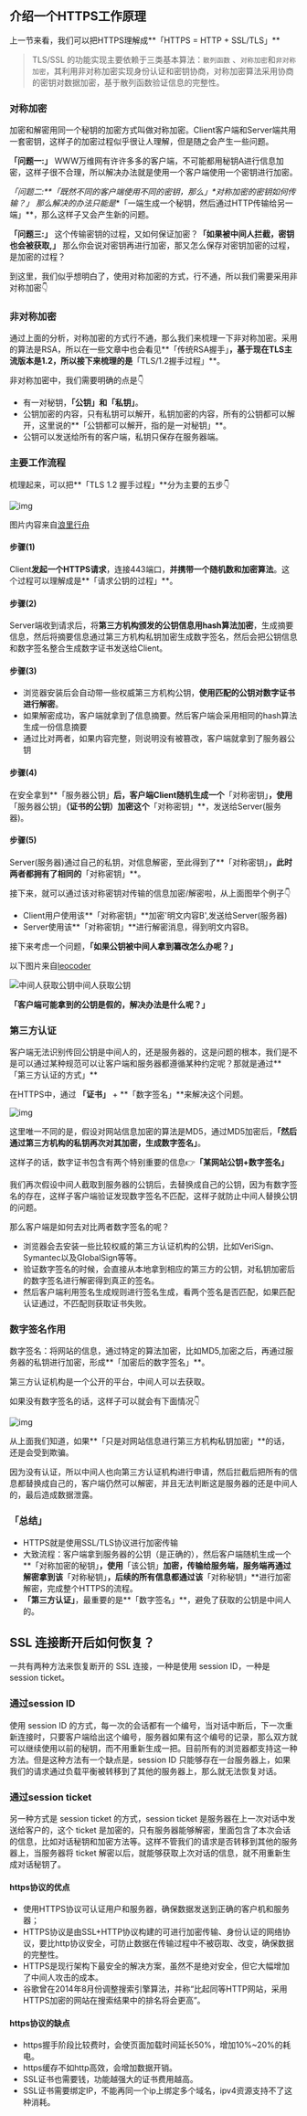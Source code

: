 ## 介绍一个HTTPS工作原理

上一节来看，我们可以把HTTPS理解成**「HTTPS = HTTP + SSL/TLS」**

> TLS/SSL 的功能实现主要依赖于三类基本算法：`散列函数` 、`对称加密`和`非对称加密`，其利用非对称加密实现身份认证和密钥协商，对称加密算法采用协商的密钥对数据加密，基于散列函数验证信息的完整性。

### 对称加密

加密和解密用同一个秘钥的加密方式叫做对称加密。Client客户端和Server端共用一套密钥，这样子的加密过程似乎很让人理解，但是随之会产生一些问题。

**「问题一:」** WWW万维网有许许多多的客户端，不可能都用秘钥A进行信息加密，这样子很不合理，所以解决办法就是使用一个客户端使用一个密钥进行加密。

**「问题二:\**「既然不同的客户端使用不同的密钥，那么」\**对称加密的密钥如何传输？」** 那么解决的办法只能是**「一端生成一个秘钥，然后通过HTTP传输给另一端」**，那么这样子又会产生新的问题。

**「问题三:」** 这个传输密钥的过程，又如何保证加密？**「如果被中间人拦截，密钥也会被获取,」** 那么你会说对密钥再进行加密，那又怎么保存对密钥加密的过程，是加密的过程？

到这里，我们似乎想明白了，使用对称加密的方式，行不通，所以我们需要采用非对称加密👇

### 非对称加密

通过上面的分析，对称加密的方式行不通，那么我们来梳理一下非对称加密。采用的算法是RSA，所以在一些文章中也会看见**「传统RSA握手」**，基于现在TLS主流版本是1.2，所以接下来梳理的是**「TLS/1.2握手过程」**。

非对称加密中，我们需要明确的点是👇

- 有一对秘钥，**「公钥」**和**「私钥」**。
- 公钥加密的内容，只有私钥可以解开，私钥加密的内容，所有的公钥都可以解开，这里说的**「公钥都可以解开，指的是一对秘钥」**。
- 公钥可以发送给所有的客户端，私钥只保存在服务器端。

### 主要工作流程

梳理起来，可以把**「TLS 1.2 握手过程」**分为主要的五步👇

![img](https://user-images.githubusercontent.com/34484322/89356430-58e32e00-d6f0-11ea-9320-115133c36e3e.png)

图片内容来自[浪里行舟](https://juejin.im/user/4283353031252967)

#### 步骤(1)

Client**发起一个HTTPS请求**，连接443端口，**并携带一个随机数和加密算法**。这个过程可以理解成是**「请求公钥的过程」**。

#### 步骤(2)

Server端收到请求后，将**第三方机构颁发的公钥信息用hash算法加密**，生成摘要信息，然后将摘要信息通过第三方机构私钥加密生成数字签名，然后会把公钥信息和数字签名整合生成数字证书发送给Client。

#### 步骤(3)

- 浏览器安装后会自动带一些权威第三方机构公钥，**使用匹配的公钥对数字证书进行解密**。
- 如果解密成功，客户端就拿到了信息摘要。然后客户端会采用相同的hash算法生成一份信息摘要
- 通过比对两者，如果内容完整，则说明没有被篡改，客户端就拿到了服务器公钥

#### 步骤(4)

在安全拿到**「服务器公钥」**后，客户端Client随机生成一个**「对称密钥」**，使用**「服务器公钥」**（证书的公钥）加密这个**「对称密钥」**，发送给Server(服务器)。

#### 步骤(5)

Server(服务器)通过自己的私钥，对信息解密，至此得到了**「对称密钥」**，此时两者都拥有了相同的**「对称密钥」**。

接下来，就可以通过该对称密钥对传输的信息加密/解密啦，从上面图举个例子👇

- Client用户使用该**「对称密钥」**加密'明文内容B',发送给Server(服务器)
- Server使用该**「对称密钥」**进行解密消息，得到明文内容B。

接下来考虑一个问题，**「如果公钥被中间人拿到纂改怎么办呢？」**

以下图片来自[leocoder](https://juejin.im/user/694547078451278)

![中间人获取公钥](https://user-images.githubusercontent.com/34484322/89356414-4cf76c00-d6f0-11ea-9b1a-5d4e4adee530.png)中间人获取公钥

**「客户端可能拿到的公钥是假的，解决办法是什么呢？」**

### 第三方认证

客户端无法识别传回公钥是中间人的，还是服务器的，这是问题的根本，我们是不是可以通过某种规范可以让客户端和服务器都遵循某种约定呢？那就是通过**「第三方认证的方式」**

在HTTPS中，通过 **「证书」** + **「数字签名」**来解决这个问题。

![img](https://user-images.githubusercontent.com/34484322/89356382-37824200-d6f0-11ea-8c02-630f6362ef91.png)

这里唯一不同的是，假设对网站信息加密的算法是MD5，通过MD5加密后，**「然后通过第三方机构的私钥再次对其加密，生成数字签名」**。

这样子的话，数字证书包含有两个特别重要的信息👉**「某网站公钥+数字签名」**

我们再次假设中间人截取到服务器的公钥后，去替换成自己的公钥，因为有数字签名的存在，这样子客户端验证发现数字签名不匹配，这样子就防止中间人替换公钥的问题。

那么客户端是如何去对比两者数字签名的呢？

- 浏览器会去安装一些比较权威的第三方认证机构的公钥，比如VeriSign、Symantec以及GlobalSign等等。
- 验证数字签名的时候，会直接从本地拿到相应的第三方的公钥，对私钥加密后的数字签名进行解密得到真正的签名。
- 然后客户端利用签名生成规则进行签名生成，看两个签名是否匹配，如果匹配认证通过，不匹配则获取证书失败。

### 数字签名作用

数字签名：将网站的信息，通过特定的算法加密，比如MD5,加密之后，再通过服务器的私钥进行加密，形成**「加密后的数字签名」**。

第三方认证机构是一个公开的平台，中间人可以去获取。

如果没有数字签名的话，这样子可以就会有下面情况👇

![img](https://user-images.githubusercontent.com/34484322/89356394-40731380-d6f0-11ea-9539-46391eedcf47.png)

从上面我们知道，如果**「只是对网站信息进行第三方机构私钥加密」**的话，还是会受到欺骗。

因为没有认证，所以中间人也向第三方认证机构进行申请，然后拦截后把所有的信息都替换成自己的，客户端仍然可以解密，并且无法判断这是服务器的还是中间人的，最后造成数据泄露。

### **「总结」**

- HTTPS就是使用SSL/TLS协议进行加密传输
- 大致流程：客户端拿到服务器的公钥（是正确的），然后客户端随机生成一个**「对称加密的秘钥」**，使用**「该公钥」**加密，传输给服务端，服务端再通过解密拿到该**「对称秘钥」**，后续的所有信息都通过该**「对称秘钥」**进行加密解密，完成整个HTTPS的流程。
- **「第三方认证」**，最重要的是**「数字签名」**，避免了获取的公钥是中间人的。

## SSL 连接断开后如何恢复？

一共有两种方法来恢复断开的 SSL 连接，一种是使用 session ID，一种是 session ticket。

### 通过session ID

使用 session ID 的方式，每一次的会话都有一个编号，当对话中断后，下一次重新连接时，只要客户端给出这个编号，服务器如果有这个编号的记录，那么双方就可以继续使用以前的秘钥，而不用重新生成一把。目前所有的浏览器都支持这一种方法。但是这种方法有一个缺点是，session ID 只能够存在一台服务器上，如果我们的请求通过负载平衡被转移到了其他的服务器上，那么就无法恢复对话。

### 通过session ticket

另一种方式是 session ticket 的方式，session ticket 是服务器在上一次对话中发送给客户的，这个 ticket 是加密的，只有服务器能够解密，里面包含了本次会话的信息，比如对话秘钥和加密方法等。这样不管我们的请求是否转移到其他的服务器上，当服务器将 ticket 解密以后，就能够获取上次对话的信息，就不用重新生成对话秘钥了。

#### https协议的优点

- 使用HTTPS协议可认证用户和服务器，确保数据发送到正确的客户机和服务器；
- HTTPS协议是由SSL+HTTP协议构建的可进行加密传输、身份认证的网络协议，要比http协议安全，可防止数据在传输过程中不被窃取、改变，确保数据的完整性。
- HTTPS是现行架构下最安全的解决方案，虽然不是绝对安全，但它大幅增加了中间人攻击的成本。
- 谷歌曾在2014年8月份调整搜索引擎算法，并称“比起同等HTTP网站，采用HTTPS加密的网站在搜索结果中的排名将会更高”。

#### https协议的缺点

- https握手阶段比较费时，会使页面加载时间延长50%，增加10%~20%的耗电。
- https缓存不如http高效，会增加数据开销。
- SSL证书也需要钱，功能越强大的证书费用越高。
- SSL证书需要绑定IP，不能再同一个ip上绑定多个域名，ipv4资源支持不了这种消耗。


